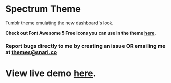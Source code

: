 # Spectrum Theme

Tumblr theme emulating the new dashboard's look.

**Check out Font Awesome 5 Free icons you can use in the theme [here](fontawesome.com/icons?d=gallery&m=free).**

### Report bugs directly to me by creating an issue OR emailing me at themes@snarl.co
# View live demo [here](https://spectrumtheme.tumblr.com/).
